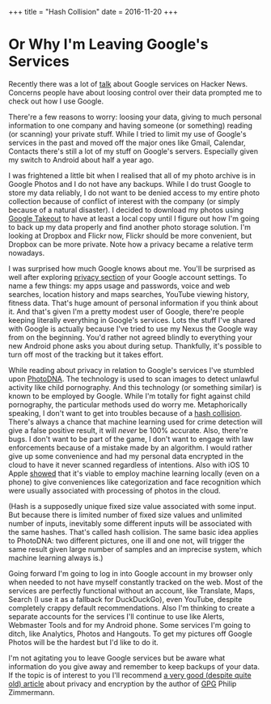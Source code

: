 +++
title = "Hash Collision"
date = 2016-11-20
+++

# Or Why I'm Leaving Google's Services

Recently there was a lot of [talk](https://news.ycombinator.com/item?id=12972554) about Google services on Hacker News. Concerns people have about loosing control over their data prompted me to check out how I use Google.

There're a few reasons to worry: loosing your data, giving to much personal information to one company and having someone (or something) reading (or scanning) your private stuff. While I tried to limit my use of Google's services in the past and moved off the major ones like Gmail, Calendar, Contacts there's still a lot of my stuff on Google's servers. Especially given my switch to Android about half a year ago.

I was frightened a little bit when I realised that all of my photo archive is in Google Photos and I do not have any backups. While I do trust Google to store my data reliably, I do not want to be denied access to my entire photo collection because of conflict of interest with the company (or simply because of a natural disaster). I decided to download my photos using [Google Takeout](https://takeout.google.com/settings/takeout) to have at least a local copy until I figure out how I'm going to back up my data properly and find another photo storage solution. I'm looking at Dropbox and Flickr now, Flickr should be more convenient, but Dropbox can be more private. Note how a privacy became a relative term nowadays.

I was surprised how much Google knows about me. You'll be surprised as well after exploring [privacy section](https://myaccount.google.com/privacy) of your Google account settings. To name a few things: my apps usage and passwords, voice and web searches, location history and maps searches, YouTube viewing history, fitness data. That's huge amount of personal information if you think about it. And that's given I'm a pretty modest user of Google, there're people keeping literally everything in Google's services. Lots the stuff I've shared with Google is actually because I've tried to use my Nexus the Google way from on the beginning. You'd rather not agreed blindly to everything your new Android phone asks you about during setup. Thankfully, it's possible to turn off most of the tracking but it takes effort.

While reading about privacy in relation to Google's services I've stumbled upon [PhotoDNA](https://en.wikipedia.org/wiki/PhotoDNA). The technology is used to scan images to detect unlawful activity like child pornography. And this technology (or something similar) is known to be employed by Google. While I'm totally for fight against child pornography, the particular methods used do worry me. Metaphorically speaking, I don't want to get into troubles because of a [hash collision](https://en.wikipedia.org/wiki/Hash_collision). There's always a chance that machine learning used for crime detection will give a false positive result, it will _never_ be 100% accurate. Also, there're bugs. I don't want to be part of the game, I don't want to engage with law enforcements because of a mistake made by an algorithm. I would rather give up some convenience and had my personal data encrypted in the cloud to have it never scanned regardless of intentions. Also with iOS 10 Apple [showed](http://www.macrumors.com/2016/06/15/see-ios-10s-new-photos-app-in-action/) that it's viable to employ machine learning locally (even on a phone) to give conveniences like categorization and face recognition which were usually associated with processing of photos in the cloud.

(Hash is a supposedly unique fixed size value associated with some input. But because there is limited number of fixed size values and unlimited number of inputs, inevitably some different inputs will be associated with the same hashes. That's called hash collision. The same basic idea applies to PhotoDNA: two different pictures, one ill and one not, will trigger the same result given large number of samples and an imprecise system, which machine learning always is.)

Going forward I'm going to log in into Google account in my browser only when needed to not have myself constantly tracked on the web. Most of the services are perfectly functional without an account, like Translate, Maps, Search (I use it as a fallback for DuckDuckGo), even YouTube, despite completely crappy default recommendations. Also I'm thinking to create a separate accounts for the services I'll continue to use like Alerts, Webmaster Tools and for my Android phone. Some services I'm going to ditch, like Analytics, Photos and Hangouts. To get my pictures off Google Photos will be the hardest but I'd like to do it.

I'm not agitating you to leave Google services but be aware what information do you give away and remember to keep backups of your data. If the topic is of interest to you I'll recommend [a very good (despite quite old) article](https://www.philzimmermann.com/EN/essays/WhyIWrotePGP.html) about privacy and encryption by the author of [GPG](https://en.wikipedia.org/wiki/Pretty_Good_Privacy) Philip Zimmermann.
